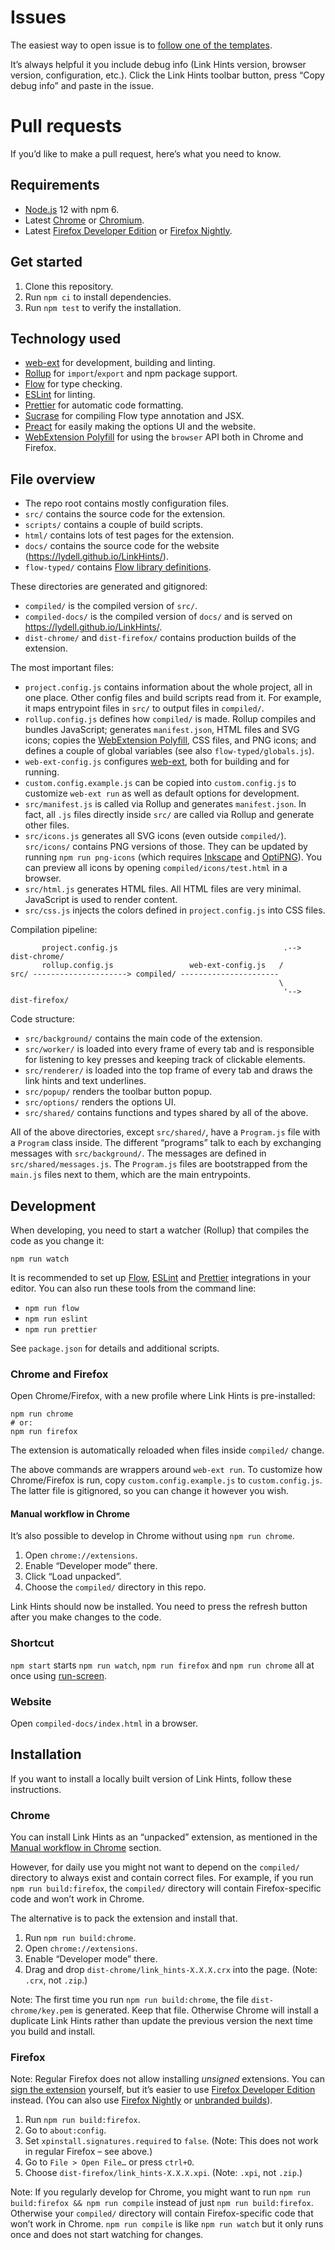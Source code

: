 # Issues

The easiest way to open issue is to [follow one of the templates](https://github.com/lydell/LinkHints/issues/new/choose).

It’s always helpful it you include debug info (Link Hints version, browser version, configuration, etc.). Click the Link Hints toolbar button, press “Copy debug info” and paste in the issue.

# Pull requests

If you’d like to make a pull request, here’s what you need to know.

## Requirements

- [Node.js] 12 with npm 6.
- Latest [Chrome] or [Chromium].
- Latest [Firefox Developer Edition] or [Firefox Nightly].

## Get started

1. Clone this repository.
2. Run `npm ci` to install dependencies.
3. Run `npm test` to verify the installation.

## Technology used

- [web-ext] for development, building and linting.
- [Rollup] for `import`/`export` and npm package support.
- [Flow] for type checking.
- [ESLint] for linting.
- [Prettier] for automatic code formatting.
- [Sucrase] for compiling Flow type annotation and JSX.
- [Preact] for easily making the options UI and the website.
- [WebExtension Polyfill] for using the `browser` API both in Chrome and Firefox.

## File overview

- The repo root contains mostly configuration files.
- `src/` contains the source code for the extension.
- `scripts/` contains a couple of build scripts.
- `html/` contains lots of test pages for the extension.
- `docs/` contains the source code for the website (<https://lydell.github.io/LinkHints/>).
- `flow-typed/` contains [Flow library definitions].

These directories are generated and gitignored:

- `compiled/` is the compiled version of `src/`.
- `compiled-docs/` is the compiled version of `docs/` and is served on <https://lydell.github.io/LinkHints/>.
- `dist-chrome/` and `dist-firefox/` contains production builds of the extension.

The most important files:

- `project.config.js` contains information about the whole project, all in one place. Other config files and build scripts read from it. For example, it maps entrypoint files in `src/` to output files in `compiled/`.
- `rollup.config.js` defines how `compiled/` is made. Rollup compiles and bundles JavaScript; generates `manifest.json`, HTML files and SVG icons; copies the [WebExtension Polyfill], CSS files, and PNG icons; and defines a couple of global variables (see also `flow-typed/globals.js`).
- `web-ext-config.js` configures [web-ext], both for building and for running.
- `custom.config.example.js` can be copied into `custom.config.js` to customize `web-ext run` as well as default options for development.
- `src/manifest.js` is called via Rollup and generates `manifest.json`. In fact, all `.js` files directly inside `src/` are called via Rollup and generate other files.
- `src/icons.js` generates all SVG icons (even outside `compiled/`). `src/icons/` contains PNG versions of those. They can be updated by running `npm run png-icons` (which requires [Inkscape] and [OptiPNG]). You can preview all icons by opening `compiled/icons/test.html` in a browser.
- `src/html.js` generates HTML files. All HTML files are very minimal. JavaScript is used to render content.
- `src/css.js` injects the colors defined in `project.config.js` into CSS files.

Compilation pipeline:

```
       project.config.js                                     .--> dist-chrome/
       rollup.config.js                 web-ext-config.js   /
src/ ---------------------> compiled/ ----------------------
                                                            \
                                                             '--> dist-firefox/
```

Code structure:

- `src/background/` contains the main code of the extension.
- `src/worker/` is loaded into every frame of every tab and is responsible for listening to key presses and keeping track of clickable elements.
- `src/renderer/` is loaded into the top frame of every tab and draws the link hints and text underlines.
- `src/popup/` renders the toolbar button popup.
- `src/options/` renders the options UI.
- `src/shared/` contains functions and types shared by all of the above.

All of the above directories, except `src/shared/`, have a `Program.js` file with a `Program` class inside. The different “programs” talk to each by exchanging messages with `src/background/`. The messages are defined in `src/shared/messages.js`. The `Program.js` files are bootstrapped from the `main.js` files next to them, which are the main entrypoints.

## Development

When developing, you need to start a watcher (Rollup) that compiles the code as you change it:

```
npm run watch
```

It is recommended to set up [Flow], [ESLint] and [Prettier] integrations in your editor. You can also run these tools from the command line:

- `npm run flow`
- `npm run eslint`
- `npm run prettier`

See `package.json` for details and additional scripts.

### Chrome and Firefox

Open Chrome/Firefox, with a new profile where Link Hints is pre-installed:

```
npm run chrome
# or:
npm run firefox
```

The extension is automatically reloaded when files inside `compiled/` change.

The above commands are wrappers around `web-ext run`. To customize how Chrome/Firefox is run, copy `custom.config.example.js` to `custom.config.js`. The latter file is gitignored, so you can change it however you wish.

#### Manual workflow in Chrome

It’s also possible to develop in Chrome without using `npm run chrome`.

1. Open `chrome://extensions`.
2. Enable “Developer mode” there.
3. Click “Load unpacked”.
4. Choose the `compiled/` directory in this repo.

Link Hints should now be installed. You need to press the refresh button after you make changes to the code.

### Shortcut

`npm start` starts `npm run watch`, `npm run firefox` and `npm run chrome` all at once using [run-screen].

### Website

Open `compiled-docs/index.html` in a browser.

## Installation

If you want to install a locally built version of Link Hints, follow these instructions.

### Chrome

You can install Link Hints as an “unpacked” extension, as mentioned in the [Manual workflow in Chrome](#manual-workflow-in-chrome) section.

However, for daily use you might not want to depend on the `compiled/` directory to always exist and contain correct files. For example, if you run `npm run build:firefox`, the `compiled/` directory will contain Firefox-specific code and won’t work in Chrome.

The alternative is to pack the extension and install that.

1. Run `npm run build:chrome`.
2. Open `chrome://extensions`.
3. Enable “Developer mode” there.
4. Drag and drop `dist-chrome/link_hints-X.X.X.crx` into the page. (Note: `.crx`, not `.zip`.)

Note: The first time you run `npm run build:chrome`, the file `dist-chrome/key.pem` is generated. Keep that file. Otherwise Chrome will install a duplicate Link Hints rather than update the previous version the next time you build and install.

### Firefox

Note: Regular Firefox does not allow installing _unsigned_ extensions. You can [sign the extension][sign] yourself, but it’s easier to use [Firefox Developer Edition] instead. (You can also use [Firefox Nightly] or [unbranded builds]).

1. Run `npm run build:firefox`.
2. Go to `about:config`.
3. Set `xpinstall.signatures.required` to `false`. (Note: This does not work in regular Firefox – see above.)
4. Go to `File > Open File…` or press `ctrl+O`.
5. Choose `dist-firefox/link_hints-X.X.X.xpi`. (Note: `.xpi`, not `.zip`.)

Note: If you regularly develop for Chrome, you might want to run `npm run build:firefox && npm run compile` instead of just `npm run build:firefox`. Otherwise your `compiled/` directory will contain Firefox-specific code that won’t work in Chrome. `npm run compile` is like `npm run watch` but it only runs once and does not start watching for changes.

[chrome]: https://www.google.com/chrome/
[chromium]: https://www.chromium.org
[eslint]: https://eslint.org/
[firefox developer edition]: https://www.mozilla.org/firefox/developer/
[firefox nightly]: https://nightly.mozilla.org/
[flow library definitions]: https://flow.org/en/docs/libdefs/creation/
[flow]: https://flow.org/
[inkscape]: https://inkscape.org/
[node.js]: https://nodejs.org/
[optipng]: http://optipng.sourceforge.net/
[preact]: https://preactjs.com/
[prettier]: https://prettier.io/
[rollup]: https://rollupjs.org/
[run-screen]: https://github.com/apiel/run-screen
[sign]: https://developer.mozilla.org/en-US/docs/Mozilla/Add-ons/WebExtensions/Getting_started_with_web-ext#Signing_your_extension_for_self-distribution
[sucrase]: https://github.com/alangpierce/sucrase
[unbranded builds]: https://wiki.mozilla.org/Add-ons/Extension_Signing#Unbranded_Builds
[web-ext]: https://github.com/mozilla/web-ext
[webextension polyfill]: https://github.com/mozilla/webextension-polyfill

